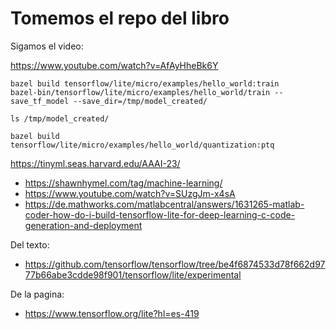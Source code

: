 # Tomemos el repo del libro

Sigamos el video:

https://www.youtube.com/watch?v=AfAyHheBk6Y


```
bazel build tensorflow/lite/micro/examples/hello_world:train
bazel-bin/tensorflow/lite/micro/examples/hello_world/train --save_tf_model --save_dir=/tmp/model_created/
```

```
ls /tmp/model_created/
```

```
bazel build tensorflow/lite/micro/examples/hello_world/quantization:ptq

```

https://tinyml.seas.harvard.edu/AAAI-23/

* https://shawnhymel.com/tag/machine-learning/
* https://www.youtube.com/watch?v=SUzgJm-x4sA
* https://de.mathworks.com/matlabcentral/answers/1631265-matlab-coder-how-do-i-build-tensorflow-lite-for-deep-learning-c-code-generation-and-deployment


Del texto:
* https://github.com/tensorflow/tensorflow/tree/be4f6874533d78f662d9777b66abe3cdde98f901/tensorflow/lite/experimental

De la pagina:
* https://www.tensorflow.org/lite?hl=es-419
